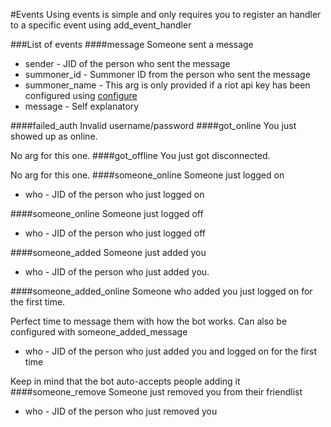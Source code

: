 #Events
Using events is simple and only requires you to register an handler to a specific event using add_event_handler

###List of events
####message
Someone sent a message

* sender - JID of the person who sent the message
* summoner_id - Summoner ID from the person who sent the message
* summoner_name - This arg is only provided if a riot api key has been configured using [configure](configure.md)
* message - Self explanatory

####failed_auth
Invalid username/password
####got_online
You just showed up as online.

No arg for this one.
####got_offline
You just got disconnected.

No arg for this one.
####someone_online
Someone just logged on

* who - JID of the person who just logged on

####someone_online
Someone just logged off

* who - JID of the person who just logged off

####someone_added
Someone just added you

* who - JID of the person who just added you.

####someone_added_online
Someone who added you just logged on for the first time.

Perfect time to message them with how the bot works. Can also be configured with someone_added_message

* who - JID of the person who just added you and logged on for the first time

Keep in mind that the bot auto-accepts people adding it
####someone_remove
Someone just removed you from their friendlist

* who - JID of the person who just removed you
